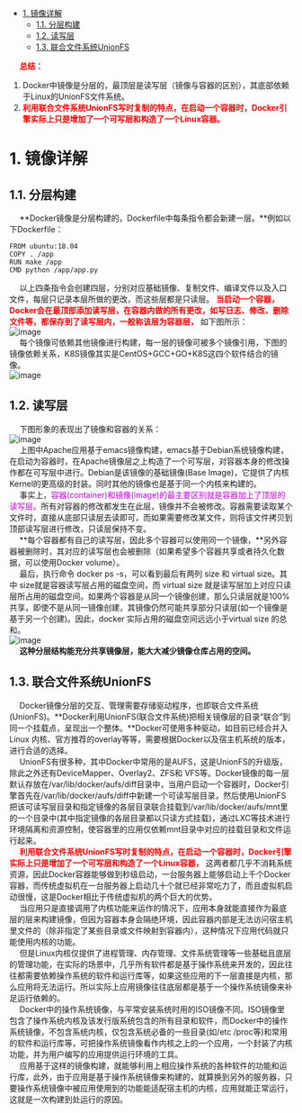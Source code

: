<!-- TOC -->

- [1. 镜像详解](#1-镜像详解)
    - [1.1. 分层构建](#11-分层构建)
    - [1.2. 读写层](#12-读写层)
    - [1.3. 联合文件系统UnionFS](#13-联合文件系统unionfs)

<!-- /TOC -->

&emsp; **<font color = "red">总结：</font>**  
1. Docker中镜像是分层的，最顶层是读写层（镜像与容器的区别），其底部依赖于Linux的UnionFS文件系统。  
2. **<font color = "red">利用联合文件系统UnionFS写时复制的特点，在启动一个容器时，Docker引擎实际上只是增加了一个可写层和构造了一个Linux容器。</font>**  

# 1. 镜像详解
<!-- 
https://mp.weixin.qq.com/s/xq9lrHqBOWjQ65-V4Jrttg
-->

<!-- 
&emsp; docker本质就是宿主机的一个进程，docker是通过namespace实现资源隔离，通过cgroup实现资源限制，通过写时复制技术(copy-on-write)实现了高效的文件操作(类似虚拟机的磁盘比如分配500g并不是实际占用物理磁盘500g)  
&emsp; 1)namespaces 名称空间  
![image](https://gitee.com/wt1814/pic-host/raw/master/images/devops/docker/docker-18.png)  
&emsp; 2)control Group 控制组  
cgroup的特点是：  　　　

* cgroup的api以一个伪文件系统的实现方式，用户的程序可以通过文件系统实现cgroup的组件管理
* cgroup的组件管理操作单元可以细粒度到线程级别，另外用户可以创建和销毁cgroup，从而实现资源载分配和再利用
* 所有资源管理的功能都以子系统的方式实现，接口统一子任务创建之初与其父任务处于同一个cgroup的控制组


&emsp; Docker虚拟化技术需要以下核心技术的支撑：  
![image](https://gitee.com/wt1814/pic-host/raw/master/images/devops/docker/docker-33.png)  

&emsp; 首先，Docker 的出现一定是因为目前的后端在开发和运维阶段确实需要一种虚拟化技术解决开发环境和生产环境环境一致的问题，通过 Docker 可以将程序运行的环境也纳入到版本控制中，排除因为环境造成不同运行结果的可能。但是上述需求虽然推动了虚拟化技术的产生，但是如果没有合适的底层技术支撑，那么仍然得不到一个完美的产品。本文剩下的内容会介绍几种 Docker 使用的核心技术，如果了解它们的使用方法和原理，就能清楚 Docker 的实现原理。  
-->

## 1.1. 分层构建  
&emsp; **Docker镜像是分层构建的，Dockerfile中每条指令都会新建一层。**例如以下Dockerfile：  

```text
FROM ubuntu:18.04
COPY . /app
RUN make /app
CMD python /app/app.py
```
&emsp; 以上四条指令会创建四层，分别对应基础镜像、复制文件、编译文件以及入口文件，每层只记录本层所做的更改，而这些层都是只读层。 **<font color = "red">当启动一个容器，Docker会在最顶部添加读写层，在容器内做的所有更改，如写日志、修改、删除文件等，都保存到了读写层内，一般称该层为容器层，</font>** 如下图所示：  
![image](https://gitee.com/wt1814/pic-host/raw/master/images/devops/docker/docker-15.png)  
&emsp; 每个镜像可依赖其他镜像进行构建，每一层的镜像可被多个镜像引用，下图的镜像依赖关系，K8S镜像其实是CentOS+GCC+GO+K8S这四个软件结合的镜像。  
![image](https://gitee.com/wt1814/pic-host/raw/master/images/devops/docker/docker-19.png)  

## 1.2. 读写层  
&emsp; 下图形象的表现出了镜像和容器的关系：  
![image](https://gitee.com/wt1814/pic-host/raw/master/images/devops/docker/docker-20.png)  
&emsp; 上图中Apache应用基于emacs镜像构建，emacs基于Debian系统镜像构建，在启动为容器时，在Apache镜像层之上构造了一个可写层，对容器本身的修改操作都在可写层中进行。Debian是该镜像的基础镜像(Base Image)，它提供了内核Kernel的更高级的封装。同时其他的镜像也是基于同一个内核来构建的。  
&emsp; 事实上，<font color = "clime">容器(container)和镜像(image)的最主要区别就是容器加上了顶层的读写层。</font>所有对容器的修改都发生在此层，镜像并不会被修改。容器需要读取某个文件时，直接从底部只读层去读即可，而如果需要修改某文件，则将该文件拷贝到顶部读写层进行修改，只读层保持不变。  
&emsp; **每个容器都有自己的读写层，因此多个容器可以使用同一个镜像，**另外容器被删除时，其对应的读写层也会被删除（如果希望多个容器共享或者持久化数据，可以使用Docker volume）。  
&emsp; 最后，执行命令 docker ps -s，可以看到最后有两列 size 和 virtual size。其中 size就是容器读写层占用的磁盘空间，而 virtual size 就是读写层加上对应只读层所占用的磁盘空间。如果两个容器是从同一个镜像创建，那么只读层就是100%共享，即使不是从同一镜像创建，其镜像仍然可能共享部分只读层(如一个镜像是基于另一个创建)。因此，docker 实际占用的磁盘空间远远小于virtual size 的总和。  
![image](https://gitee.com/wt1814/pic-host/raw/master/images/devops/docker/docker-14.png)  
&emsp; **这种分层结构能充分共享镜像层，能大大减少镜像仓库占用的空间。**  

## 1.3. 联合文件系统UnionFS  
&emsp; Docker镜像分层的交互、管理需要存储驱动程序，也即联合文件系统(UnionFS)。**Docker利用UnionFS(联合文件系统)把相关镜像层的目录“联合”到同一个挂载点，呈现出一个整体。**Docker可使用多种驱动，如目前已经合并入Linux 内核、官方推荐的overlay等等，需要根据Docker以及宿主机系统的版本，进行合适的选择。  
&emsp; UnionFS有很多种，其中Docker中常用的是AUFS，这是UnionFS的升级版，除此之外还有DeviceMapper、Overlay2、ZFS和 VFS等。Docker镜像的每一层默认存放在/var/lib/docker/aufs/diff目录中，当用户启动一个容器时，Docker引擎首先在/var/lib/docker/aufs/diff中新建一个可读写层目录，然后使用UnionFS把该可读写层目录和指定镜像的各层目录联合挂载到/var/lib/docker/aufs/mnt里的一个目录中(其中指定镜像的各层目录都以只读方式挂载)，通过LXC等技术进行环境隔离和资源控制，使容器里的应用仅依赖mnt目录中对应的挂载目录和文件运行起来。  
&emsp; **<font color = "red">利用联合文件系统UnionFS写时复制的特点，在启动一个容器时，Docker引擎实际上只是增加了一个可写层和构造了一个Linux容器，</font>** 这两者都几乎不消耗系统资源，因此Docker容器能够做到秒级启动，一台服务器上能够启动上千个Docker容器，而传统虚拟机在一台服务器上启动几十个就已经非常吃力了，而且虚拟机启动很慢，这是Docker相比于传统虚拟机的两个巨大的优势。  
&emsp; 当应用只是直接调用了内核功能来运作的情况下，应用本身就能直接作为最底层的层来构建镜像，但因为容器本身会隔绝环境，因此容器内部是无法访问宿主机里文件的（除非指定了某些目录或文件映射到容器内），这种情况下应用代码就只能使用内核的功能。  
&emsp; 但是Linux内核仅提供了进程管理、内存管理、文件系统管理等一些基础且底层的管理功能，在实际的场景中，几乎所有软件都是基于操作系统来开发的，因此往往都需要依赖操作系统的软件和运行库等，如果这些应用的下一层直接是内核，那么应用将无法运行。所以实际上应用镜像往往底层都是基于一个操作系统镜像来补足运行依赖的。  
&emsp; Docker中的操作系统镜像，与平常安装系统时用的ISO镜像不同。ISO镜像里包含了操作系统内核及该发行版系统包含的所有目录和软件，而Docker中的操作系统镜像，不包含系统内核，仅包含系统必备的一些目录(如/etc /proc等)和常用的软件和运行库等，可把操作系统镜像看作内核之上的一个应用，一个封装了内核功能，并为用户编写的应用提供运行环境的工具。   
&emsp; 应用基于这样的镜像构建，就能够利用上相应操作系统的各种软件的功能和运行库，此外，由于应用是基于操作系统镜像来构建的，就算换到另外的服务器，只要操作系统镜像中被应用使用到的功能能适配宿主机的内核，应用就能正常运行，这就是一次构建到处运行的原因。  

<!-- 

&emsp; Linux 的命名空间和控制组分别解决了不同资源隔离的问题，前者解决了进程、网络以及文件系统的隔离，后者实现了 CPU、内存等资源的隔离，但是在 Docker 中还有另一个非常重要的问题需要解决 - 也就是镜像。  
&emsp; 镜像到底是什么，它又是如何组成和组织的是作者使用Docker以来的一段时间内一直比较让作者感到困惑的问题，可以使用docker run非常轻松地从远程下载Docker的镜像并在本地运行。  
&emsp; Docker 镜像其实本质就是一个压缩包，可以使用下面的命令将一个Docker镜像中的文件导出：  

```text
$ docker export $(docker create busybox) | tar -C rootfs -xvf -
$ ls
bin  dev  etc  home proc root sys  tmp  usr  var
```
&emsp; 可以看到这个busybox镜像中的目录结构与Linux操作系统的根目录中的内容并没有太多的区别，可以说Docker镜像就是一个文件。 
-->


